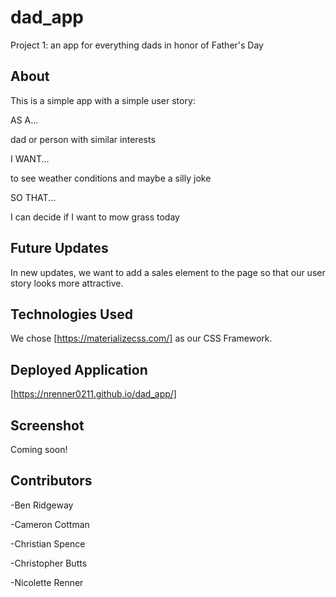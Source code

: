 # dad_app

Project 1: an app for everything dads in honor of Father's Day

## About

This is a simple app with a simple user story:

AS A...

dad or person with similar interests

I WANT...

to see weather conditions and maybe a silly joke

SO THAT...

I can decide if I want to mow grass today

## Future Updates

In new updates, we want to add a sales element to the page so that our user story looks more attractive.

## Technologies Used

We chose [https://materializecss.com/] as our CSS Framework.

## Deployed Application

[https://nrenner0211.github.io/dad_app/]

## Screenshot

Coming soon!

## Contributors

-Ben Ridgeway

-Cameron Cottman

-Christian Spence

-Christopher Butts

-Nicolette Renner

